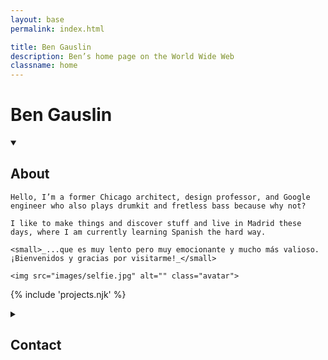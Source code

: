 ```yaml
---
layout: base
permalink: index.html

title: Ben Gauslin
description: Ben’s home page on the World Wide Web
classname: home
---
```

# Ben Gauslin

<details-plus accordion>
  <details id="about" open>
    <summary>
      <h2>About</h2>
    </summary>

    Hello, I’m a former Chicago architect, design professor, and Google engineer who also plays drumkit and fretless bass because why not?
    
    I like to make things and discover stuff and live in Madrid these days, where I am currently learning Spanish the hard way.
    
    <small>_...que es muy lento pero muy emocionante y mucho más valioso. ¡Bienvenidos y gracias por visitarme!_</small>

    <img src="images/selfie.jpg" alt="" class="avatar">
  </details>

  {% include 'projects.njk' %}

  <details id="contact">
    <summary>
      <h2>Contact</h2>
    </summary>

    You can reach me via email, text, or voicemail.

    {% include 'contact.njk' %}

  </details>
</details-plus>
